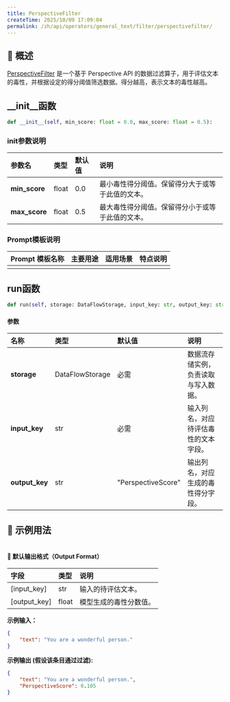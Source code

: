 ```yaml
---
title: PerspectiveFilter
createTime: 2025/10/09 17:09:04
permalink: /zh/api/operators/general_text/filter/perspectivefilter/
---
```


## 📘 概述

[PerspectiveFilter](https://github.com/OpenDCAI/DataFlow/blob/main/dataflow/operators/filter/perspective_filter.py) 是一个基于 Perspective API 的数据过滤算子，用于评估文本的毒性，并根据设定的得分阈值筛选数据。得分越高，表示文本的毒性越高。

## __init__函数

```python
def __init__(self, min_score: float = 0.0, max_score: float = 0.5):
```

### init参数说明

| 参数名 | 类型 | 默认值 | 说明 |
| :-------------- | :---- | :------ | :------------------------------------------------------- |
| **min_score** | float | 0.0 | 最小毒性得分阈值。保留得分大于或等于此值的文本。 |
| **max_score** | float | 0.5 | 最大毒性得分阈值。保留得分小于或等于此值的文本。 |

### Prompt模板说明

| Prompt 模板名称 | 主要用途 | 适用场景 | 特点说明 |
| :---------------- | :------- | :------- | :------- |
|                   |          |          |          |

## run函数

```python
def run(self, storage: DataFlowStorage, input_key: str, output_key: str = 'PerspectiveScore'):
```

#### 参数

| 名称 | 类型 | 默认值 | 说明 |
| :------------- | :---------------- | :------------------- | :------------------------------------ |
| **storage** | DataFlowStorage | 必需 | 数据流存储实例，负责读取与写入数据。 |
| **input_key** | str | 必需 | 输入列名，对应待评估毒性的文本字段。 |
| **output_key** | str | "PerspectiveScore" | 输出列名，对应生成的毒性得分字段。 |

## 🧠 示例用法

```python

```

#### 🧾 默认输出格式（Output Format）

| 字段 | 类型 | 说明 |
| :----------------- | :---- | :--------------------- |
| [input_key] | str | 输入的待评估文本。 |
| [output_key] | float | 模型生成的毒性分数值。 |

**示例输入：**

```json
{
    "text": "You are a wonderful person."
}
```

**示例输出 (假设该条目通过过滤):**

```json
{
    "text": "You are a wonderful person.",
    "PerspectiveScore": 0.105
}
```
